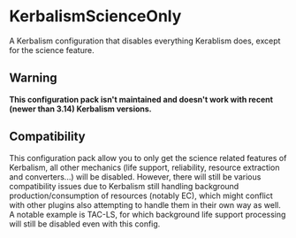 # KerbalismScienceOnly

A Kerbalism configuration that disables everything Kerablism does, except for the science feature.

## Warning

**This configuration pack isn't maintained and doesn't work with recent (newer than 3.14) Kerbalism versions.**

## Compatibility

This configuration pack allow you to only get the science related features of Kerbalism, all other mechanics (life support, reliability, resource extraction and converters...) will be disabled.
However, there will still be various compatibility issues due to Kerbalism still handling background production/consumption of resources (notably EC), which might conflict with other plugins also attempting to handle them in their own way as well.
A notable example is TAC-LS, for which background life support processing will still be disabled even with this config.
